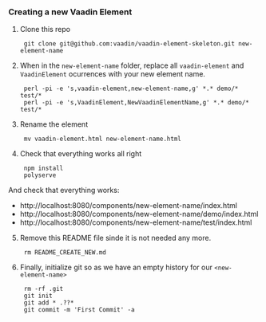 ### Creating a new Vaadin Element

1. Clone this repo

        git clone git@github.com:vaadin/vaadin-element-skeleton.git new-element-name

2. When in the `new-element-name` folder, replace all `vaadin-element` and `VaadinElement` ocurrences with your new element name.

        perl -pi -e 's,vaadin-element,new-element-name,g' *.* demo/* test/*
        perl -pi -e 's,VaadinElement,NewVaadinElementName,g' *.* demo/* test/*

3. Rename the element

        mv vaadin-element.html new-element-name.html

4. Check that everything works all right

        npm install
        polyserve

  And check that everything works:
  
  - http://localhost:8080/components/new-element-name/index.html
  - http://localhost:8080/components/new-element-name/demo/index.html
  - http://localhost:8080/components/new-element-name/test/index.html

5. Remove this README file sinde it is not needed any more.

        rm README_CREATE_NEW.md

5. Finally, initialize git so as we have an empty history for our `<new-element-name>`

        rm -rf .git
        git init
        git add * .??*
        git commit -m 'First Commit' -a

